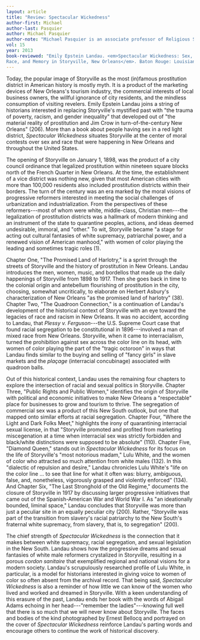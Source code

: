 ```yaml
---
layout: article
title: "Review: Spectacular Wickedness"
author-first: Michael
author-last: Pasquier
author: Michael Pasquier
author-note: "Michael Pasquier is an associate professor of Religious Studies at Louisiana State University."
vol: 15
year: 2013
book-reviewed: "Emily Epstein Landau. <em>Spectacular Wickedness: Sex, 
Race, and Memory in Storyville, New Orleans</em>. Baton Rouge: Louisiana State University, 2013. xviii + 310 pp. ISBN 978-0-80715-014-6."
---
```


Today, the popular image of Storyville as the most (in)famous
prostitution district in American history is mostly myth. It is a
product of the marketing devices of New Orleans's tourism industry, the
commercial interests of local business owners, the willful ignorance of
city residents, and the mindless consumption of visiting revelers. Emily
Epstein Landau joins a string of historians interested in replacing
Storyville's mystified past with "the trauma of poverty, racism, and
gender inequality" that developed out of "the material reality of
prostitution and Jim Crow in turn-of-the-century New Orleans" (206).
More than a book about people having sex in a red light district,
*Spectacular Wickedness* situates Storyville at the center of moral
contests over sex and race that were happening in New Orleans and
throughout the United States.

The opening of Storyville on January 1, 1898, was the product of a city
council ordinance that legalized prostitution within nineteen square
blocks north of the French Quarter in New Orleans. At the time, the
establishment of a vice district was nothing new, given that most
American cities with more than 100,000 residents also included
prostitution districts within their borders. The turn of the century was
an era marked by the moral visions of progressive reformers interested
in meeting the social challenges of urbanization and industrialization.
From the perspectives of these reformers---most of whom were white,
middle-class, Christian men---the legalization of prostitution districts
was a hallmark of modern thinking and an instrument of the state to
quarantine peoples, actions, and ideas deemed undesirable, immoral, and
"other." To wit, Storyville became "a stage for acting out cultural
fantasies of white supremacy, patriarchal power, and a renewed vision of
American manhood," with women of color playing the leading and sometimes
tragic roles (1).

Chapter One, "The Promised Land of Harlotry," is a sprint through the
streets of Storyville and the history of prostitution in New Orleans.
Landau introduces the men, women, music, and bordellos that made up the
daily happenings of Storyville from 1898 to 1917. Then she goes back in
time to the colonial origin and antebellum flourishing of prostitution
in the city, choosing, somewhat uncritically, to elaborate on Herbert
Asbury's characterization of New Orleans "as the promised land of
harlotry" (38). Chapter Two, "The Quadroon Connection," is a
continuation of Landau's development of the historical context of
Storyville with an eye toward the legacies of race and racism in New
Orleans. It was no accident, according to Landau, that *Plessy v.
Ferguson*---the U.S. Supreme Court case that found racial segregation to
be constitutional in 1896---involved a man of mixed race from New
Orleans. Storyville, when it came to interracialism, turned the
prohibition against sex across the color line on its head, with women of
color playing the part of the "tragic octoroon" in ways that Landau
finds similar to the buying and selling of "fancy girls" in slave
markets and the *plaçage* (interracial concubinage) associated with
quadroon balls.

Out of this historical context, Landau uses the remaining four chapters
to explore the intersection of racial and sexual politics in Storyville.
Chapter Three, "Public Rights and Public Women," identifies the origin
of Storyville with political and economic initiatives to make New
Orleans a "respectable" place for businesses to grow and tourism to
thrive. The segregation of commercial sex was a product of this New
South outlook, but one that mapped onto similar efforts at racial
segregation. Chapter Four, "Where the Light and Dark Folks Meet,"
highlights the irony of quarantining interracial sexual license, in that
"Storyville promoted and profited from marketing miscegenation at a time
when interracial sex was strictly forbidden and black/white distinctions
were supposed to be absolute" (110). Chapter Five, "Diamond Queen,"
stands out in *Spectacular Wickedness* for its focus on the life of
Storyville's "most notorious madam," Lulu White, and the women of color
who attracted so much attention from white males (132). In this
"dialectic of repulsion and desire," Landau chronicles Lulu White's
"life on the color line ... to see that line for what it often was:
blurry, ambiguous, false, and, nonetheless, vigorously grasped and
violently enforced" (134). And Chapter Six, "The Last Stronghold of the
Old Regime," documents the closure of Storyville in 1917 by discussing
larger progressive initiatives that came out of the Spanish-American War
and World War I. As "an ideationally bounded, liminal space," Landau
concludes that Storyville was more than just a peculiar site in an
equally peculiar city (200). Rather, "Storyville was part of the
transition from slavery's racial patriarchy to the New South's fraternal
white supremacy, from slavery, that is, to segregation" (200).

The chief strength of *Spectacular Wickedness* is the connection that it
makes between white supremacy, racial segregation, and sexual
legislation in the New South. Landau shows how the progressive dreams
and sexual fantasies of white male reformers crystalized in Storyville,
resulting in a porous *cordon sanitaire* that exemplified regional and
national visions for a modern society. Landau's scrupulously researched
profile of Lulu White, in particular, is a model for historians
interested in giving voice to women of color so often absent from the
archival record. That being said, *Spectacular Wickedness* is also a
reminder of how little we can know of the women who lived and worked and
dreamed in Storyville. With a keen understanding of this erasure of the
past, Landau ends her book with the words of Abigail Adams echoing in
her head---"remember the ladies"---knowing full well that there is so
much that we will never know about Storyville. The faces and bodies of
the kind photographed by Ernest Bellocq and portrayed on the cover of
*Spectacular Wickedness* reinforce Landau's parting words and encourage
others to continue the work of historical discovery.
